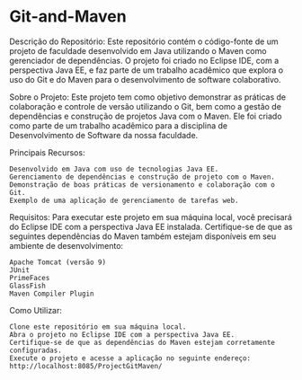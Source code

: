 # Git-and-Maven
Descrição do Repositório:
Este repositório contém o código-fonte de um projeto de faculdade desenvolvido em Java utilizando o Maven como gerenciador de dependências. O projeto foi criado no Eclipse IDE, com a perspectiva Java EE, e faz parte de um trabalho acadêmico que explora o uso do Git e do Maven para o desenvolvimento de software colaborativo.

Sobre o Projeto:
Este projeto tem como objetivo demonstrar as práticas de colaboração e controle de versão utilizando o Git, bem como a gestão de dependências e construção de projetos Java com o Maven. Ele foi criado como parte de um trabalho acadêmico para a disciplina de Desenvolvimento de Software da nossa faculdade.

Principais Recursos:

    Desenvolvido em Java com uso de tecnologias Java EE.
    Gerenciamento de dependências e construção de projeto com o Maven.
    Demonstração de boas práticas de versionamento e colaboração com o Git.
    Exemplo de uma aplicação de gerenciamento de tarefas web.

Requisitos:
Para executar este projeto em sua máquina local, você precisará do Eclipse IDE com a perspectiva Java EE instalada. Certifique-se de que as seguintes dependências do Maven também estejam disponíveis em seu ambiente de desenvolvimento:

    Apache Tomcat (versão 9)
    JUnit
    PrimeFaces
    GlassFish
    Maven Compiler Plugin

Como Utilizar:

    Clone este repositório em sua máquina local.
    Abra o projeto no Eclipse IDE com a perspectiva Java EE.
    Certifique-se de que as dependências do Maven estejam corretamente configuradas.
    Execute o projeto e acesse a aplicação no seguinte endereço: http://localhost:8085/ProjectGitMaven/

